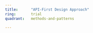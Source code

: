 ```yaml
---
title:      "API-First Design Approach"
ring:       trial
quadrant:   methods-and-patterns

---
```


